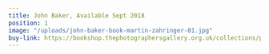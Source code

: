 ```yaml
---
title: John Baker, Available Sept 2018
position: 1
image: "/uploads/john-baker-book-martin-zahringer-01.jpg"
buy-link: https://bookshop.thephotographersgallery.org.uk/collections/pre-order-signed-titles/products/martin-zahringer-john-baker-signed-pre-order
---
```


